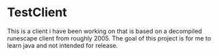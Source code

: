 # TestClient
This is a client i have been working on that is based on a decompiled runescape client from roughly 2005. The goal of this project is for me to learn java and not intended for release.
